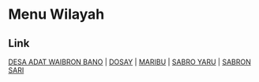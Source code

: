 # Menu Wilayah

## Link

[DESA ADAT WAIBRON BANO](https://github.com/gigit-pemilu/pemilu-2024-91-papua/tree/main/pileg-dpr/hitung-suara/sub/91-papua/sub/03-jayapura/sub/04-sentani-barat/sub/3006-desa-adat-waibron-bano)
 | 
[DOSAY](https://github.com/gigit-pemilu/pemilu-2024-91-papua/tree/main/pileg-dpr/hitung-suara/sub/91-papua/sub/03-jayapura/sub/04-sentani-barat/sub/2001-dosay)
 | 
[MARIBU](https://github.com/gigit-pemilu/pemilu-2024-91-papua/tree/main/pileg-dpr/hitung-suara/sub/91-papua/sub/03-jayapura/sub/04-sentani-barat/sub/2005-maribu)
 | 
[SABRO YARU](https://github.com/gigit-pemilu/pemilu-2024-91-papua/tree/main/pileg-dpr/hitung-suara/sub/91-papua/sub/03-jayapura/sub/04-sentani-barat/sub/2011-sabro-yaru)
 | 
[SABRON SARI](https://github.com/gigit-pemilu/pemilu-2024-91-papua/tree/main/pileg-dpr/hitung-suara/sub/91-papua/sub/03-jayapura/sub/04-sentani-barat/sub/2008-sabron-sari)

